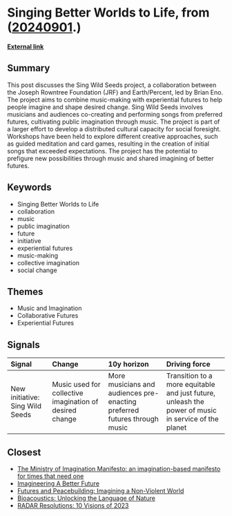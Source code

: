 # __Singing Better Worlds to Life__, from ([20240901](https://kghosh.substack.com/p/20240901).)

__[External link](https://medium.com/@futuryst/singing-better-worlds-to-life-63f9147d74f4)__



## Summary

This post discusses the Sing Wild Seeds project, a collaboration between the Joseph Rowntree Foundation (JRF) and Earth/Percent, led by Brian Eno. The project aims to combine music-making with experiential futures to help people imagine and shape desired change. Sing Wild Seeds involves musicians and audiences co-creating and performing songs from preferred futures, cultivating public imagination through music. The project is part of a larger effort to develop a distributed cultural capacity for social foresight. Workshops have been held to explore different creative approaches, such as guided meditation and card games, resulting in the creation of initial songs that exceeded expectations. The project has the potential to prefigure new possibilities through music and shared imagining of better futures.

## Keywords

* Singing Better Worlds to Life
* collaboration
* music
* public imagination
* future
* initiative
* experiential futures
* music-making
* collective imagination
* social change

## Themes

* Music and Imagination
* Collaborative Futures
* Experiential Futures

## Signals

| Signal                          | Change                                                  | 10y horizon                                                               | Driving force                                                                                       |
|:--------------------------------|:--------------------------------------------------------|:--------------------------------------------------------------------------|:----------------------------------------------------------------------------------------------------|
| New initiative: Sing Wild Seeds | Music used for collective imagination of desired change | More musicians and audiences pre-enacting preferred futures through music | Transition to a more equitable and just future, unleash the power of music in service of the planet |

## Closest

* [The Ministry of Imagination Manifesto: an imagination-based manifesto for times that need one](acf990eb33fa063a87b3395a3a2e3bb4)
* [Imagineering A Better Future](c8574c3fabcddaff47072c5b93a50476)
* [Futures and Peacebuilding: Imagining a Non-Violent World](ec1cd3015f7369374399a6446dc13586)
* [Bioacoustics: Unlocking the Language of Nature](db2690cf7530366ddf6f9606b830f782)
* [RADAR Resolutions: 10 Visions of 2023](0159774192872e1fdb6ebd7c80dbb9de)